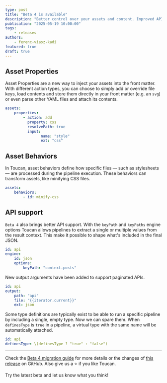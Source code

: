 ```yaml
---
type: post
title: "Beta 4 is available"
description: "Better control over your assets and content. Improved API support."
publication: "2025-05-19 10:00:00"
tags:
    - releases
authors:
    - ferenc-viasz-kadi
featured: true
draft: true
---
```


## Asset Properties

Asset Properties are a new way to inject your assets into the front matter. With different action types, you can choose to simply add or override file keys, load contents and store them directly in your front matter (e.g. an `svg`) or even parse other YAML files and attach its contents.

```yaml
assets:
    properties:
        - action: add
          property: css
          resolvePath: true
          input:
                name: "style" 
                ext: "css"
```

## Asset Behaviors

In Toucan, asset behaviors define how specific files — such as stylesheets — are processed during the pipeline execution. These behaviors can transform assets, like minifying CSS files.
```yaml
assets:
    behaviors:
        - id: minify-css
```

## API support

`Beta 4` also brings better API support. With the `keyPath` and `keyPaths` engine options Toucan allows pipelines to extract a single or multiple values from the result context. This make it possible to shape what's included in the final JSON.

```yaml
id: api
engine: 
    id: json
    options:
        keyPath: "context.posts"
```

New output arguments have been added to support paginated APIs.

```yml
id: api
output:
    path: "api"
    file: "{{iterator.current}}"
    ext: json
```

Some type definitions are typically exist to be able to run a specific pipeline by including a single, empty type. Now we can spare them. When `definesType` is `true` in a pipeline, a virtual type with the same name will be automatically attached. 

```yml
id: api
definesType: \(definesType ? "true" : "false")
```

---

Check the [Beta 4 migration guide](/beta-3-migration-guide) for more details or the changes of [this release](https://github.com/toucansites/toucan/releases/tag/1.0.0-beta.4) on GitHub. Also give us a ⭐️ if you like Toucan. 

Try the latest beta and let us know what you think!
